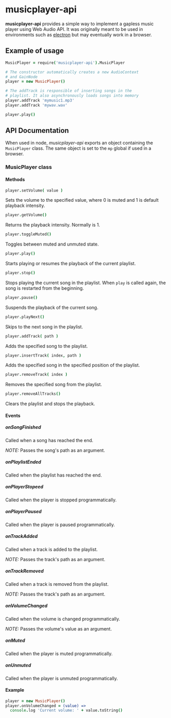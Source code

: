 # musicplayer-api
**musicplayer-api** provides a simple way to implement a gapless music player using Web Audio API. It was originally meant to be used in environments such as [electron](https://github.com/atom/electron) but may eventually work in a browser.

## Example of usage
```coffeescript
MusicPlayer = require('musicplayer-api').MusicPlayer

# The constructor automatically creates a new AudioContext
# and GainNode
player = new MusicPlayer()

# The addTrack is responsible of inserting songs in the
# playlist. It also asynchronously loads songs into memory
player.addTrack 'mymusic1.mp3'
player.addTrack 'mywav.wav'

player.play()
```

## API Documentation
When used in node, *musicplayer-api* exports an object containing the `MusicPlayer` class. The same object is set to the `mp` global if used in a browser.

### MusicPlayer class
#### Methods
```coffeescript
player.setVolume( value )
```
Sets the volume to the specified value, where 0 is muted and 1 is default playback intensity.

```coffeescript
player.getVolume()
```
Returns the playback intensity. Normally is 1.

```coffeescript
player.toggleMuted()
```
Toggles between muted and unmuted state.

```coffeescript
player.play()
```
Starts playing or resumes the playback of the current playlist.

```coffeescript
player.stop()
```
Stops playing the current song in the playlist. When `play` is called again, the song is restarted from the beginning.

```coffeescript
player.pause()
```
Suspends the playback of the current song.

```coffeescript
player.playNext()
```
Skips to the next song in the playlist.

```coffeescript
player.addTrack( path )
```
Adds the specified song to the playlist.

```coffeescript
player.insertTrack( index, path )
```
Adds the specified song in the specified position of the playlist.

```coffeescript
player.removeTrack( index )
```
Removes the specified song from the playlist.

```coffeescript
player.removeAllTracks()
```
Clears the playlist and stops the playback.

#### Events
##### onSongFinished
Called when a song has reached the end.

*NOTE:* Passes the song's path as an argument.
##### onPlaylistEnded
Called when the playlist has reached the end.
##### onPlayerStopeed
Called when the player is stopped programmatically.
##### onPlayerPaused
Called when the player is paused programmatically.
##### onTrackAdded
Called when a track is added to the playlist.

*NOTE:* Passes the track's path as an argument.
##### onTrackRemoved
Called when a track is removed from the playlist.

*NOTE:* Passes the track's path as an argument.
##### onVolumeChanged
Called when the volume is changed programmatically.

*NOTE:* Passes the volume's value as an argument.
##### onMuted
Called when the player is muted programmatically.
##### onUnmuted
Called when the player is unmuted programmatically.

#### Example
```coffeescript
player = new MusicPlayer()
player.onVolumeChanged = (value) =>
  console.log 'Current volume: ' + value.toString()
```
